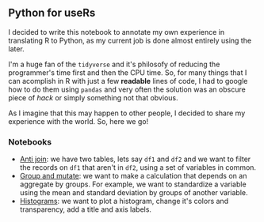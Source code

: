 ## Python for useRs

I decided to write this notebook to annotate my own experience in translating R to Python, as my current job is done almost entirely using the later. 

I'm a huge fan of the `tidyverse` and it's philosofy of reducing the programmer's time first and then the CPU time. So, for many things that I can acomplish in R with just a few **readable** lines of code, I had to google how to do them using `pandas` and very often the solution was an obscure piece of *hack* or simply something not that obvious.

As I imagine that this may happen to other people, I decided to share my experience with the world. So, here we go!

### Notebooks

 * [Anti join](https://github.com/toneloy/pythonforuseRs/blob/master/Anti%20join.ipynb): we have two tables, lets say `df1` and `df2` and we want to filter the records on `df1` that aren't in `df2`, using a set of variables in common.
 * [Group and mutate](https://github.com/toneloy/pythonforuseRs/blob/master/Group%20and%20mutate.ipynb): we want to make a calculation that depends on an aggregate by groups. For example, we want to standardize a variable using the mean and standard deviation by groups of another variable.
 * [Histograms](https://github.com/toneloy/pythonforuseRs/blob/master/Histograms.ipynb): we want to plot a histogram, change it's colors and transparency, add a title and axis labels.